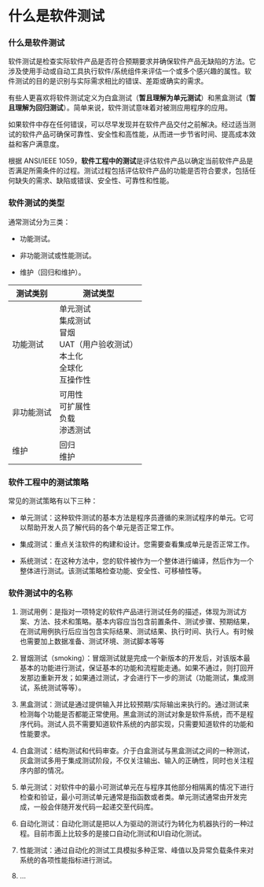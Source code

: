 # 什么是软件测试

### 什么是软件测试

软件测试是检查实际软件产品是否符合预期要求并确保软件产品无缺陷的方法。它涉及使用手动或自动工具执行软件/系统组件来评估一个或多个感兴趣的属性。软件测试的目的是识别与实际需求相比的错误、差距或确实的需求。

有些人更喜欢将软件测试定义为白盒测试（**暂且理解为单元测试**）和黑盒测试（**暂且理解为回归测试**）。简单来说，软件测试意味着对被测应用程序的应用。

如果软件中存在任何错误，可以尽早发现并在软件产品交付之前解决。经过适当测试的软件产品可确保可靠性、安全性和高性能，从而进一步节省时间、提高成本效益和客户满意度。

根据 ANSI/IEEE 1059，**软件工程中的测试**是评估软件产品以确定当前软件产品是否满足所需条件的过程。测试过程包括评估软件产品的功能是否符合要求，包括任何缺失的需求、缺陷或错误、安全性、可靠性和性能。

### 软件测试的类型

通常测试分为三类：

- 功能测试。

- 非功能测试或性能测试。

- 维护（回归和维护）。

| 测试类别| 测试类型 |
|----|----|
| 功能测试 | 单元测试<br/>集成测试<br/>冒烟<br/>UAT（用户验收测试）<br/>本土化<br/>全球化<br/>互操作性 |
| 非功能测试 | 可用性<br/>可扩展性<br/>负载<br/>渗透测试 |
| 维护 | 回归<br/>维护 |

### 软件工程中的测试策略

常见的测试策略有以下三种：

- 单元测试：这种软件测试的基本方法是程序员遵循的来测试程序的单元。它可以帮助开发人员了解代码的各个单元是否正常工作。

- 集成测试：重点关注软件的构建和设计。您需要查看集成单元是否正常工作。

- 系统测试：在这种方法中，您的软件被作为一个整体进行编译，然后作为一个整体进行测试。该测试策略检查功能、安全性、可移植性等。

### 软件测试中的名称

1. 测试用例：是指对一项特定的软件产品进行测试任务的描述，体现为测试方案、方法、技术和策略。基本内容应当包含前置条件、测试步骤、预期结果，在测试用例执行后应当包含实际结果、测试结果、执行时间、执行人。有时候也需要加上数据准备、测试环境、测试脚本等等

2. 冒烟测试（smoking）：冒烟测试就是完成一个新版本的开发后，对该版本最基本的功能进行测试，保证基本的功能和流程能走通。如果不通过，则打回开发那边重新开发；如果通过测试，才会进行下一步的测试（功能测试，集成测试，系统测试等等）。

3. 黑盒测试：测试是通过提供输入并比较预期/实际输出来执行的。通过测试来检测每个功能是否都能正常使用。黑盒测试的测试对象是软件系统，而不是程序代码。测试人员不需要知道软件系统的内部实现，只需要知道软件的功能和性能要求。

4. 白盒测试：结构测试和代码审查。介于白盒测试与黑盒测试之间的一种测试，灰盒测试多用于集成测试阶段，不仅关注输出、输入的正确性，同时也关注程序内部的情况。

5. 单元测试：对软件中的最小可测试单元在与程序其他部分相隔离的情况下进行检查和验证，最小可测试单元通常是指函数或者类。单元测试通常由开发完成，一般会伴随开发代码一起递交至代码库。

6. 自动化测试：自动化测试是把以人为驱动的测试行为转化为机器执行的一种过程。目前市面上比较多的是接口自动化测试和UI自动化测试。

7. 性能测试：通过自动化的测试工具模拟多种正常、峰值以及异常负载条件来对系统的各项性能指标进行测试。

8. ...